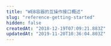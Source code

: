 ```yaml
---
title: "WEB容器的互操作接口概述"
slug: "reference-getting-started"
hidden: false
createdAt: "2018-12-19T07:09:21.883Z"
updatedAt: "2019-11-20T10:36:04.803Z"
---
```


